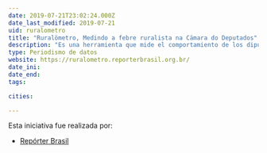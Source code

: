 ```yaml
---
date: 2019-07-21T23:02:24.000Z
date_last_modified: 2019-07-21
uid: ruralometro
title: "Ruralömetro, Medindo a febre ruralista na Cämara do Deputados"
description: "Es una herramienta que mide el comportamiento de los diputados federales en Brasil elegidos en el 2014 que pertenecen a la bancada ruralista. Tiene la finalidad de medir en temperatura los proyectos de ley en temas socioambientales que cada diputado ha votado."
type: Periodismo de datos
website: https://ruralometro.reporterbrasil.org.br/
date_ini: 
date_end: 
tags:

cities: 

---
```


Esta iniciativa fue realizada por:

- [Repórter Brasil](/organizaciones/reporter-brasil)
